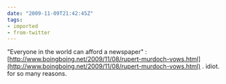 ```yaml
---
date: "2009-11-09T21:42:45Z"
tags:
- imported
- from-twitter
---
```

"Everyone in the world can afford a newspaper" : [http://www.boingboing.net/2009/11/08/rupert-murdoch-vows.html](http://www.boingboing.net/2009/11/08/rupert-murdoch-vows.html) . idiot. for so many reasons.
